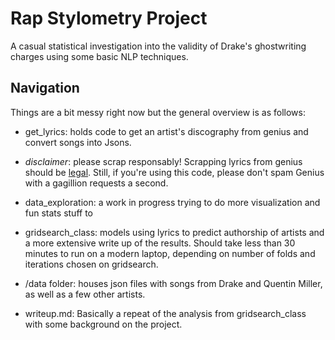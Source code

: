 # Rap Stylometry Project 

A casual statistical investigation into the validity of Drake's ghostwriting charges using some basic NLP techniques. 

## Navigation
Things are a bit messy right now but the general overview is as follows: 

- get_lyrics: holds code to get an artist's discography from genius and convert songs into Jsons. 
 - *disclaimer*: please scrap responsably! Scrapping lyrics from genius should be [legal](https://www.theverge.com/2020/8/11/21363692/google-genius-lyrics-lawsuit-scraping-copyright-yelp-antitrust-competition). Still, if you're using this code, please don't spam Genius with a gagillion requests a second.
    
- data_exploration: a work in progress trying to do more visualization and fun stats stuff to 
   
- gridsearch_class: models using lyrics to predict authorship of artists and a more extensive write up of the results. Should take less than 30 minutes to run on a modern laptop, depending on number of folds and iterations chosen on gridsearch.  
- /data folder: houses json files with songs from Drake and Quentin Miller, as well as a few other artists. 
- writeup.md: Basically a repeat of the analysis from gridsearch_class with some background on the project. 


